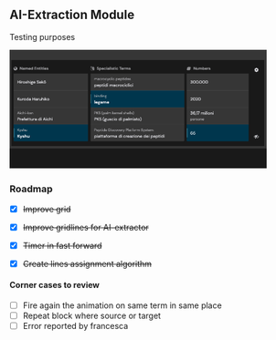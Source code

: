 ## AI-Extraction Module
Testing purposes

<img src="assets/img/readme_02.png" width="450"/>

### Roadmap

- [x] ~~Improve grid~~
- [x] ~~Improve gridlines for AI-extractor~~
- [x] ~~Timer in fast forward~~
- [x] ~~Create lines assignment algorithm~~


#### Corner cases to review
- [ ]  Fire again the animation on same term in same place
- [ ]  Repeat block where source or target
- [ ]  Error reported by francesca
